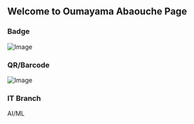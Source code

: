 ## Welcome to Oumayama Abaouche Page


### Badge
![Image](badges/oumayamaabaouche.png)

### QR/Barcode
![Image](qr/qr_oumayamaabaouche.png)
### IT Branch
AI/ML
